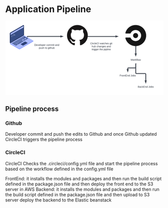 # Application Pipeline

![Pipeline](./Pipeline.png)

## Pipeline process

### Github

Developer commit and push the edits to Github and once Github updated CircleCI triggers the pipeline process

### CircleCI

CircleCI Checks the .circleci/config.yml file and start the pipeline process based on the workflow defined in the config.yml file

FrontEnd: it installs the modules and packages and then run the build script defined in the package.json file and then deploy the front end to the S3 server in AWS
Backend: it installs the modules and packages and then run the build script defined in the package.json file and then upload to S3 server deploy the backend to the Elastic beanstack
